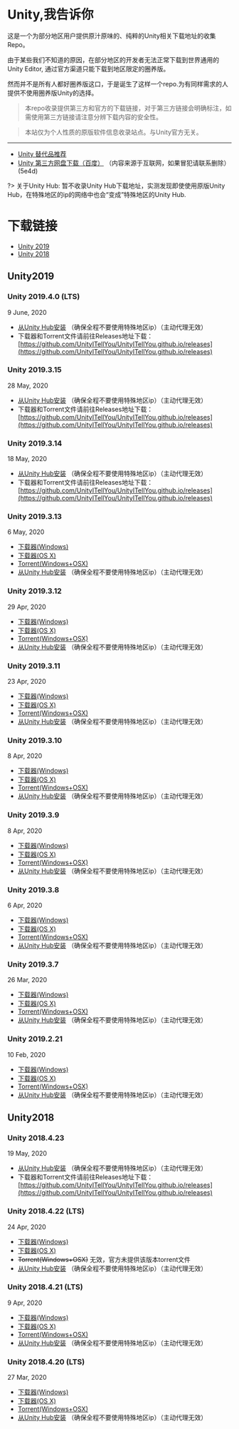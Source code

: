 # Unity,我告诉你

这是一个为部分地区用户提供原汁原味的、纯粹的Unity相关下载地址的收集Repo。

由于某些我们不知道的原因，在部分地区的开发者无法正常下载到世界通用的Unity Editor, 通过官方渠道只能下载到地区限定的圈养版。

然而并不是所有人都好圈养版这口，于是诞生了这样一个repo.为有同样需求的人提供不使用圈养版Unity的选择。

> 本repo收录提供第三方和官方的下载链接，对于第三方链接会明确标注，如需使用第三方链接请注意分辨下载内容的安全性。

> 本站仅为个人性质的原版软件信息收录站点。与Unity官方无关。


------

- [Unity 替代品推荐](docs/alternatives.md)
- [Unity 第三方网盘下载（百度）](https://pan.baidu.com/s/1YclG61ZMpOPWTH-DQNpMWw) （内容来源于互联网，如果冒犯请联系删除）(5e4d)

?> 关于Unity Hub: 暂不收录Unity Hub下载地址，实测发现即使使用原版Unity Hub，在特殊地区的ip的网络中也会“变成”特殊地区的Unity Hub.

# 下载链接

- [Unity 2019](#Unity2019)
- [Unity 2018](#Unity2018)

## Unity2019

### Unity 2019.4.0 (LTS)
9 June, 2020

- [从Unity Hub安装](unityhub://2019.4.0f1/0af376155913 ':ignore :target=_blank') （确保全程不要使用特殊地区ip）（主动代理无效）
- 下载器和Torrent文件请前往Releases地址下载：[https://github.com/UnityITellYou/UnityITellYou.github.io/releases](https://github.com/UnityITellYou/UnityITellYou.github.io/releases)

### Unity 2019.3.15
28 May, 2020

- [从Unity Hub安装](unityhub://2019.3.15f1/59ff3e03856d ':ignore :target=_blank') （确保全程不要使用特殊地区ip）（主动代理无效）
- 下载器和Torrent文件请前往Releases地址下载：[https://github.com/UnityITellYou/UnityITellYou.github.io/releases](https://github.com/UnityITellYou/UnityITellYou.github.io/releases)

### Unity 2019.3.14
18 May, 2020

- [从Unity Hub安装](unityhub://2019.3.14f1/2b330bf6d2d8 ':ignore :target=_blank') （确保全程不要使用特殊地区ip）（主动代理无效）
- 下载器和Torrent文件请前往Releases地址下载：[https://github.com/UnityITellYou/UnityITellYou.github.io/releases](https://github.com/UnityITellYou/UnityITellYou.github.io/releases)

### Unity 2019.3.13
6 May, 2020

- [下载器(Windows)](Installer/UnityDownloadAssistant-2019.3.13f1.exe ':ignore :target=_blank')
- [下载器(OS X)](Installer/UnityDownloadAssistant-2019.3.13f1.dmg ':ignore :target=_blank')
- [Torrent(Windows+OSX)](torrent/Unity-2019.3.13f1.torrent ':ignore :target=_blank')
- [从Unity Hub安装](unityhub://2019.3.13f1/d4ddf0d95db9 ':ignore :target=_blank') （确保全程不要使用特殊地区ip）（主动代理无效）

### Unity 2019.3.12
29 Apr, 2020

- [下载器(Windows)](Installer/UnityDownloadAssistant-2019.3.12f1.exe ':ignore :target=_blank')
- [下载器(OS X)](Installer/UnityDownloadAssistant-2019.3.12f1.dmg ':ignore :target=_blank')
- [Torrent(Windows+OSX)](torrent/Unity-2019.3.12f1.torrent ':ignore :target=_blank')
- [从Unity Hub安装](unityhub://2019.3.12f1/84b23722532d ':ignore :target=_blank') （确保全程不要使用特殊地区ip）（主动代理无效）

### Unity 2019.3.11
23 Apr, 2020

- [下载器(Windows)](Installer/UnityDownloadAssistant-2019.3.11f1.exe ':ignore :target=_blank')
- [下载器(OS X)](Installer/UnityDownloadAssistant-2019.3.11f1.dmg ':ignore :target=_blank')
- [Torrent(Windows+OSX)](torrent/Unity-2019.3.11f1.torrent ':ignore :target=_blank')
- [从Unity Hub安装](unityhub://2019.3.11f1/ceef2d848e70 ':ignore :target=_blank') （确保全程不要使用特殊地区ip）（主动代理无效）

### Unity 2019.3.10
8 Apr, 2020

- [下载器(Windows)](Installer/UnityDownloadAssistant-2019.3.10f1.exe ':ignore :target=_blank')
- [下载器(OS X)](Installer/UnityDownloadAssistant-2019.3.10f1.dmg ':ignore :target=_blank')
- [Torrent(Windows+OSX)](torrent/Unity-2019.3.10f1.torrent ':ignore :target=_blank')
- [从Unity Hub安装](unityhub://2019.3.10f1/5968d7f82152 ':ignore :target=_blank') （确保全程不要使用特殊地区ip）（主动代理无效）

### Unity 2019.3.9
8 Apr, 2020

- [下载器(Windows)](Installer/UnityDownloadAssistant-2019.3.9f1.exe ':ignore :target=_blank')
- [下载器(OS X)](Installer/UnityDownloadAssistant-2019.3.9f1.dmg ':ignore :target=_blank')
- [Torrent(Windows+OSX)](torrent/Unity-2019.3.9f1.torrent ':ignore :target=_blank')
- [从Unity Hub安装](unityhub://2019.3.9f1/e6e740a1c473 ':ignore :target=_blank') （确保全程不要使用特殊地区ip）（主动代理无效）

### Unity 2019.3.8
6 Apr, 2020

- [下载器(Windows)](Installer/UnityDownloadAssistant-2019.3.8f1.exe ':ignore :target=_blank')
- [下载器(OS X)](Installer/UnityDownloadAssistant-2019.3.8f1.dmg ':ignore :target=_blank')
- [Torrent(Windows+OSX)](torrent/Unity-2019.3.8f1.torrent ':ignore :target=_blank')
- [从Unity Hub安装](unityhub://2019.3.8f1/4ba98e9386ed ':ignore :target=_blank') （确保全程不要使用特殊地区ip）（主动代理无效）

### Unity 2019.3.7
26 Mar, 2020

- [下载器(Windows)](Installer/UnityDownloadAssistant-2019.3.7f1.exe ':ignore :target=_blank')
- [下载器(OS X)](Installer/UnityDownloadAssistant-2019.3.7f1.dmg ':ignore :target=_blank')
- [Torrent(Windows+OSX)](torrent/Unity-2019.3.7f1.torrent ':ignore :target=_blank')
- [从Unity Hub安装](unityhub://2019.3.7f1/6437fd74d35d ':ignore :target=_blank') （确保全程不要使用特殊地区ip）（主动代理无效）

### Unity 2019.2.21
10 Feb, 2020

- [下载器(Windows)](Installer/UnityDownloadAssistant-2019.2.21f1.exe ':ignore :target=_blank')
- [下载器(OS X)](Installer/UnityDownloadAssistant-2019.2.21f1.dmg ':ignore :target=_blank')
- [Torrent(Windows+OSX)](torrent/Unity-2019.2.21f1.torrent ':ignore :target=_blank')
- [从Unity Hub安装](unityhub://2019.2.21f1/9d528d026557 ':ignore :target=_blank') （确保全程不要使用特殊地区ip）（主动代理无效）

## Unity2018

### Unity 2018.4.23
19 May, 2020

- [从Unity Hub安装](unityhub://2018.4.23f1/c9cf1a90e812 ':ignore :target=_blank') （确保全程不要使用特殊地区ip）（主动代理无效）
- 下载器和Torrent文件请前往Releases地址下载：[https://github.com/UnityITellYou/UnityITellYou.github.io/releases](https://github.com/UnityITellYou/UnityITellYou.github.io/releases)

### Unity 2018.4.22 (LTS)
24 Apr, 2020

- [下载器(Windows)](Installer/UnityDownloadAssistant-2018.4.22f1.exe ':ignore :target=_blank')
- [下载器(OS X)](Installer/UnityDownloadAssistant-2018.4.22f1.dmg ':ignore :target=_blank')
- ~~Torrent(Windows+OSX)~~ 无效，官方未提供该版本torrent文件
- [从Unity Hub安装](unityhub://2018.4.22f1/3362ffbb7aa1 ':ignore :target=_blank') （确保全程不要使用特殊地区ip）（主动代理无效）

### Unity 2018.4.21 (LTS)
9 Apr, 2020

- [下载器(Windows)](Installer/UnityDownloadAssistant-2018.4.21f1.exe ':ignore :target=_blank')
- [下载器(OS X)](Installer/UnityDownloadAssistant-2018.4.21f1.dmg ':ignore :target=_blank')
- [Torrent(Windows+OSX)](torrent/Unity-2018.4.21f1.torrent ':ignore :target=_blank')
- [从Unity Hub安装](unityhub://2018.4.21f1/fd3915227633 ':ignore :target=_blank') （确保全程不要使用特殊地区ip）（主动代理无效）

### Unity 2018.4.20 (LTS)
27 Mar, 2020

- [下载器(Windows)](Installer/UnityDownloadAssistant-2018.4.20f1.exe ':ignore :target=_blank')
- [下载器(OS X)](Installer/UnityDownloadAssistant-2018.4.20f1.dmg ':ignore :target=_blank')
- [Torrent(Windows+OSX)](torrent/Unity-2018.4.20f1.torrent ':ignore :target=_blank')
- [从Unity Hub安装](unityhub://2018.4.20f1/008688490035 ':ignore :target=_blank') （确保全程不要使用特殊地区ip）（主动代理无效）